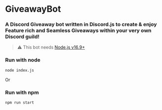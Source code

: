 # GiveawayBot

### A Discord Giveaway bot written in Discord.js to create & enjoy Feature rich and Seamless Giveaways within your very own Discord guild!

> ⚠  This bot needs [Node.js v16.9+](https://nodejs.org/en/blog/release/v16.9.0/)

### Run with node
```sh
node index.js
```
Or
### Run with npm
```sh
npm run start
```
